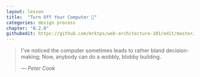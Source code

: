 ```yaml
---
layout: lesson
title:  "Turn Off Your Computer 🔌"
categories: design process  
chapter: "0.2.0"
githubedit: https://github.com/mrktps/web-architecture-101/edit/master/_unit_0/turn-off-your-computer.markdown
---
```


<blockquote class="balanced">
  <p><span class="legible">I've noticed the computer sometimes leads to rather bland decision-making;</span> Now, anybody can do a wobbly, blobby building.</p>
  <cite>&mdash; Peter Cook</cite>
</blockquote>


